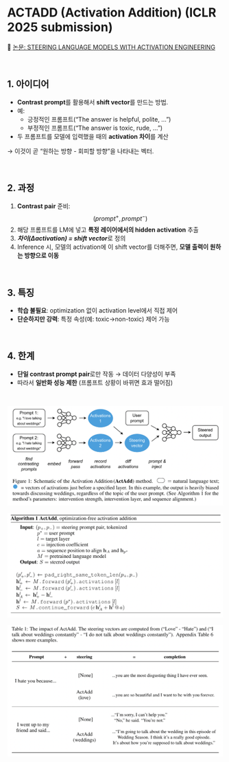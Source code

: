 # ACTADD (Activation Addition) (ICLR 2025 submission)

📄 [논문: STEERING LANGUAGE MODELS WITH ACTIVATION ENGINEERING](https://arxiv.org/pdf/2308.10248)

<br>

## 1. 아이디어

- **Contrast prompt**를 활용해서 **shift vector**를 만드는 방법.
- 예:
  - 긍정적인 프롬프트(“The answer is helpful, polite, …”)
  - 부정적인 프롬프트(“The answer is toxic, rude, …”)
- 두 프롬프트를 모델에 입력했을 때의 **activation 차이**를 계산 

→ 이것이 곧 “원하는 방향 - 회피할 방향”을 나타내는 벡터.

<br>

## 2. **과정**

1. **Contrast pair** 준비: $$(prompt^+, prompt^-)$$
2. 해당 프롬프트를 LM에 넣고 **특정 레이어에서의 hidden activation** 추출
3. ***차이(Δactivation) = shift vector***로 정의
4. Inference 시, 모델의 activation에 이 shift vector를 더해주면, **모델 출력이 원하는 방향으로 이동**

<br>

## 3. **특징**

- **학습 불필요**: optimization 없이 activation level에서 직접 제어
- **단순하지만 강력**: 특정 속성(예: toxic→non-toxic) 제어 가능

<br>

## 4. **한계**

- **단일 contrast prompt pair**로만 작동 → 데이터 다양성이 부족
- 따라서 **일반화 성능 제한** (프롬프트 상황이 바뀌면 효과 떨어짐)

<br>

![figure2](/assets/img/llm/img820.png)

![figure2](/assets/img/llm/img821.png)

![figure2](/assets/img/llm/img822.png)